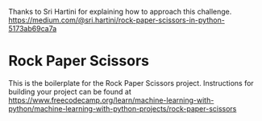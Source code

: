 Thanks to Sri Hartini for explaining how to approach this challenge.
https://medium.com/@sri.hartini/rock-paper-scissors-in-python-5173ab69ca7a

# Rock Paper Scissors

This is the boilerplate for the Rock Paper Scissors project. Instructions for building your project can be found at https://www.freecodecamp.org/learn/machine-learning-with-python/machine-learning-with-python-projects/rock-paper-scissors
